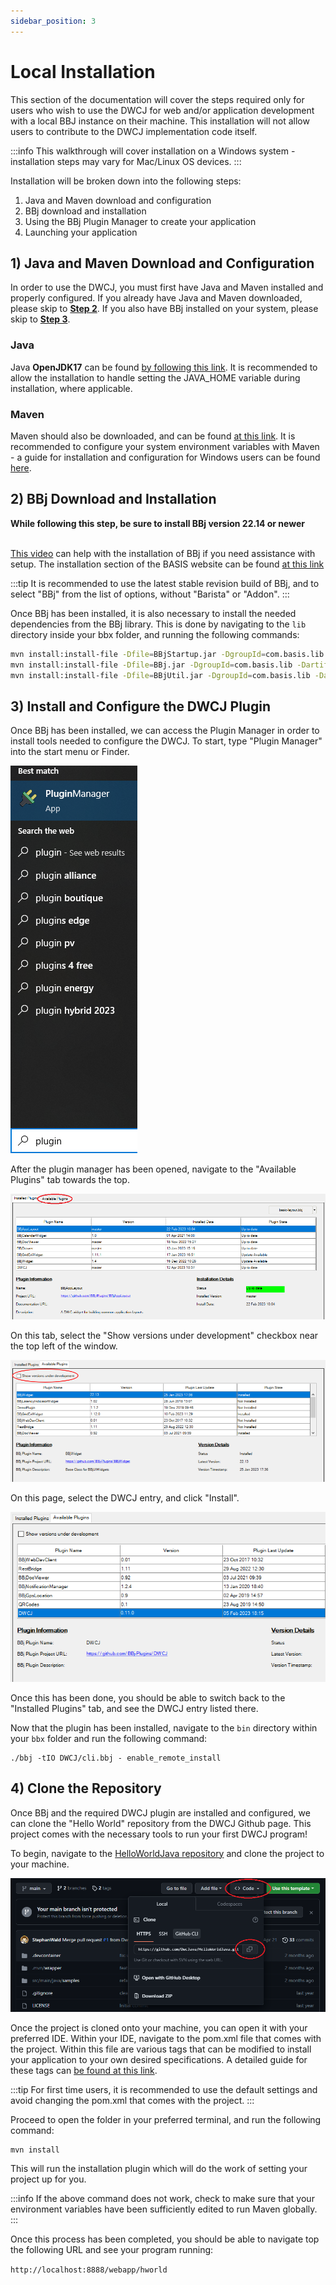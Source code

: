 ```yaml
---
sidebar_position: 3
---
```


# Local Installation

This section of the documentation will cover the steps required only for 
users who wish to use the DWCJ for web and/or application development with a local
BBJ instance on their machine. This installation will not allow users to contribute 
to the DWCJ implementation code itself.
<br/>

:::info
This walkthrough will cover installation on a Windows system - installation
steps may vary for Mac/Linux OS devices.
:::
<br/>

Installation will be broken down into the following steps:


1. Java and Maven download and configuration
2. BBj download and installation
3. Using the BBj Plugin Manager to create your application
4. Launching your application


## 1) Java and Maven Download and Configuration

In order to use the DWCJ, you must first have Java and Maven installed and properly configured. If you already
have Java and Maven downloaded, please skip to [**Step 2**](#section2). If you also have 
BBj installed on your system, please skip to [**Step 3**](#section3).

### Java

Java **OpenJDK17** can be found [by following this link](https://adoptium.net/temurin/releases/). It is recommended 
to allow the installation to handle setting the JAVA_HOME variable during installation, where applicable.

### Maven

Maven should also be downloaded, and can be found [at this link](https://maven.apache.org/download.cgi). It is 
recommended to configure your system environment variables with Maven - a guide for installation and configuration 
for Windows users can be found [here](https://phoenixnap.com/kb/install-maven-windows).


<a name='section2'></a>

## 2) BBj Download and Installation

<b>While following this step, be sure to install BBj version 22.14 or newer </b><br/><br/>

[This video](https://www.youtube.com/watch?v=Ovk8kznQfGs&ab_channel=BBxCluesbyBASISEurope) can help with the installation of BBj if you need assistance with setup. The installation section of the BASIS website can be found [at this link](https://basis.cloud/download-product)

:::tip
It is recommended to use the latest stable revision build of BBj, and to select "BBj" from the list of options, without "Barista" or "Addon".
:::

Once BBj has been installed, it is also necessary to install the needed dependencies from the BBj library. This is done by navigating to the `lib` directory inside your bbx folder, and
running the following commands:

```bash
mvn install:install-file -Dfile=BBjStartup.jar -DgroupId=com.basis.lib -DartifactId=BBjStartup -Dversion=23.01 -Dpackaging=jar
mvn install:install-file -Dfile=BBj.jar -DgroupId=com.basis.lib -DartifactId=BBj -Dversion=23.01 -Dpackaging=jar
mvn install:install-file -Dfile=BBjUtil.jar -DgroupId=com.basis.lib -DartifactId=BBjUtil -Dversion=23.01 -Dpackaging=jar
```

<a name='section3'></a>

## 3) Install and Configure the DWCJ Plugin

Once BBj has been installed, we can access the Plugin Manager in order to install tools needed to configure the DWCJ. To start, type "Plugin Manager" into the start menu or Finder. 

![Plugin manager start location](./_images/users/local/i1.png)

After the plugin manager has been opened, navigate to the "Available Plugins" tab towards the top.

![Plugin manager start location](./_images/users/local/i2.png)

On this tab, select the "Show versions under development" checkbox near the top left of the window.

![Plugin manager start location](./_images/users/local/i2.5.png)

On this page, select the DWCJ entry, and click "Install".

![Plugin manager start location](./_images/users/local/i3.png)

Once this has been done, you should be able to switch back to the "Installed Plugins" tab, and see the DWCJ entry listed there.

Now that the plugin has been installed, navigate to the `bin` directory within your `bbx` folder and run the following command:

```bbj
./bbj -tIO DWCJ/cli.bbj - enable_remote_install
```


## 4) Clone the Repository

Once BBj and the required DWCJ plugin are installed and configured, we can clone the "Hello World" repository from the DWCJ Github page. This project comes with the necessary tools to run your first DWCJ program!

To begin, navigate to the [HelloWorldJava repository](https://github.com/DwcJava/HelloWorldJava) and clone the project to your machine.

![Plugin manager start location](./_images/users/local/i5.png)

<!-- :::info
You can also opt to use the GitHub Codespace without cloning the project on your local machine, and do all of your development on the cloud!
::: -->

Once the project is cloned onto your machine, you can open it with your preferred IDE. Within your IDE, navigate to the pom.xml file that comes with the project. Within this file are various tags that can be modified to install your application to your own desired specifications. A detailed guide for these tags can [be found at this link](https://github.com/DwcJava/dwcj-install-maven-plugin).

:::tip
For first time users, it is recommended to use the default settings and avoid changing the pom.xml that comes with the project.
:::

Proceed to open the folder in your preferred terminal, and run the following command:

```
mvn install
```

This will run the installation plugin which will do the work of setting your project up for you.

:::info
If the above command does not work, check to make sure that your environment variables have been sufficiently edited to run Maven globally.
:::

Once this process has been completed, you should be able to navigate top the following URL and see your program running:

`http://localhost:8888/webapp/hworld`
